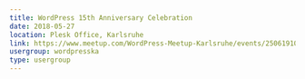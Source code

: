 ```yaml
---
title: WordPress 15th Anniversary Celebration
date: 2018-05-27
location: Plesk Office, Karlsruhe
link: https://www.meetup.com/WordPress-Meetup-Karlsruhe/events/250619101/
usergroup: wordpresska
type: usergroup
---
```

